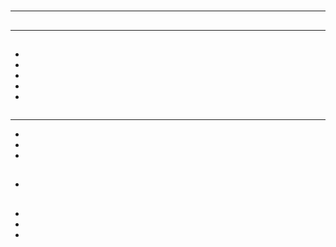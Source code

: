 # 





## 



[]()



## 



[]()



## 



---









## 



---









## 







- 
- 
- 
- 
- 





![]()







---

- 

- 

- 

## 

- 



## 

- []()
- []()
- []()

